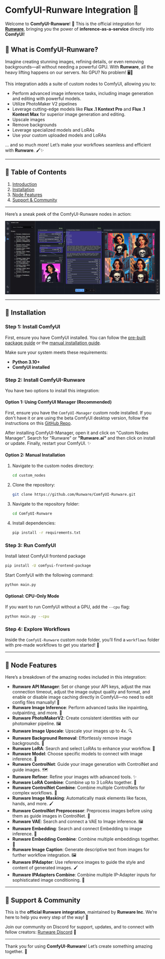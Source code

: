 # ComfyUI-Runware Integration 🚀

Welcome to **ComfyUI-Runware**! 🌟 This is the official integration for **[Runware](https://runware.ai/?utm_source=github&utm_medium=referral&utm_campaign=comfyui)**, bringing you the power of **inference-as-a-service** directly into **ComfyUI**! 

## 🌟 What is ComfyUI-Runware?

Imagine creating stunning images, refining details, or even removing backgrounds—all without needing a powerful GPU. With **Runware**, all the heavy lifting happens on our servers. No GPU? No problem! 🖥️💨 

This integration adds a suite of custom nodes to ComfyUI, allowing you to:
- Perform advanced image inference tasks, including image generation and editing with powerful models.
- Utilize PhotoMaker V2 pipelines
- Leverage cutting-edge models like **Flux .1 Kontext Pro** and **Flux .1 Kontext Max** for superior image generation and editing.
- Upscale images
- Remove backgrounds
- Leverage specialized models and LoRAs
- Use your custom uploaded models and LoRAs

... and so much more! Let’s make your workflows seamless and efficient with **Runware**. 🖌️✨

---

## 📖 Table of Contents

1. [Introduction](#-what-is-comfyui-runware)
2. [Installation](#-installation)
3. [Node Features](#-node-features)
4. [Support & Community](#-support--community)

---

Here’s a sneak peek of the ComfyUI-Runware nodes in action:

![Screenshot](assets/screenshot.jpg)

---

## 🔧 Installation

### Step 1: Install ComfyUI

First, ensure you have ComfyUI installed. You can follow the [pre-built package guide](https://docs.comfy.org/get_started/pre_package) or the [manual installation guide](https://docs.comfy.org/get_started/manual_install).

Make sure your system meets these requirements:
- **Python 3.10+**
- **ComfyUI installed**

### Step 2: Install ComfyUI-Runware

You have two options to install this integration:

#### Option 1: Using ComfyUI Manager (Recommended)
First, ensure you have the `ComfyUI-Manager` custom node installed. If you don't have it or are using the beta ComfyUI desktop version, follow the instructions on this [GitHub Repo](https://github.com/ltdrdata/ComfyUI-Manager?tab=readme-ov-file#installation).

After installing ComfyUI-Manager, open it and click on "Custom Nodes Manager". Search for "Runware" or **"Runware.ai"** and then click on install or update. Finally, restart your ComfyUI. ✨

#### Option 2: Manual Installation

1. Navigate to the custom nodes directory:
   ```bash
   cd custom_nodes
   ```

2. Clone the repository:
   ```bash
   git clone https://github.com/Runware/ComfyUI-Runware.git
   ```

3. Navigate to the repository folder:
   ```bash
   cd ComfyUI-Runware
   ```

4. Install dependencies:
   ```bash
   pip install -r requirements.txt
   ```

### Step 3: Run ComfyUI

Install latest ComfyUI frontend package
```bash
pip install -U comfyui-frontend-package
````

Start ComfyUI with the following command:
```bash
python main.py
```

#### Optional: CPU-Only Mode
If you want to run ComfyUI without a GPU, add the `--cpu` flag:
```bash
python main.py --cpu
```

### Step 4: Explore Workflows
Inside the `ComfyUI-Runware` custom node folder, you’ll find a `workflows` folder with pre-made workflows to get you started! 🚀

---

## 🧩 Node Features

Here’s a breakdown of the amazing nodes included in this integration:

- **Runware API Manager**: Set or change your API keys, adjust the max connection timeout, adjust the image output quality and format, and enable or disable image caching directly in ComfyUI—no need to edit config files manually! 🔑
- **Runware Image Inference**: Perform advanced tasks like inpainting, outpainting, and more. 🎨
- **Runware PhotoMakerV2**: Create consistent identities with our photomaker pipeline. 🖼️
- **Runware Image Upscale**: Upscale your images up to 4x. 🔍
- **Runware Background Removal**: Effortlessly remove image backgrounds. 🧹
- **Runware LoRA**: Search and select LoRAs to enhance your workflow. 📂
- **Runware Model**: Choose specific models to connect with image inference. 🤖
- **Runware ControlNet**: Guide your image generation with ControlNet and guide images. 🗺️
- **Runware Refiner**: Refine your images with advanced tools. ✨
- **Runware LoRA Combine**: Combine up to 3 LoRAs together. 🔗
- **Runware ControlNet Combine**: Combine multiple ControlNets for complex workflows. 🧩
- **Runware Image Masking**: Automatically mask elements like faces, hands, and more. 🖌️
- **Runware ControlNet Preprocessor**: Preprocess images before using them as guide images in ControlNet. 🔄
- **Runware VAE**: Search and connect a VAE to Image inference. 🖼️
- **Runware Embedding**: Search and connect Embedding to image inference. 🧩
- **Runware Embedding Combine**: Combine multiple embeddings together. 🔗
- **Runware Image Caption**: Generate descriptive text from images for further workflow integration. 🖼️
- **Runware IPAdapter**: Use reference images to guide the style and content of generated images. 🖌️
- **Runware IPAdapters Combine**: Combine multiple IP-Adapter inputs for sophisticated image conditioning. 🔗

---

## 🤝 Support & Community

This is the **official Runware integration**, maintained by **Runware Inc**. We’re here to help you every step of the way! 💬

Join our community on Discord for support, updates, and to connect with fellow creators: [Runware Discord](https://discord.com/invite/aJ4UzvBqNU) 🎉

---

Thank you for using **ComfyUI-Runware**! Let’s create something amazing together. 🌟
